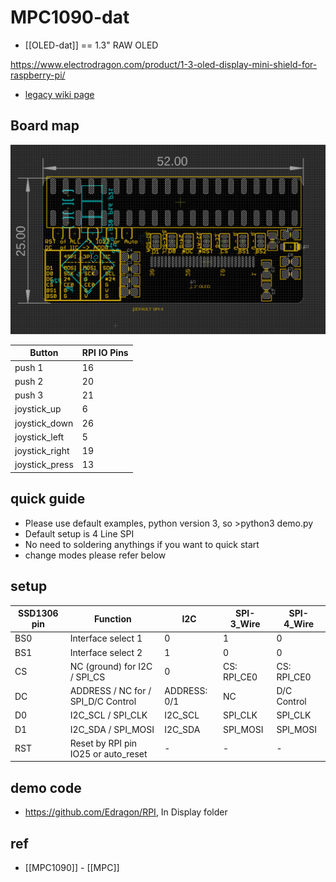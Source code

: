 
# MPC1090-dat

- [[OLED-dat]] == 1.3" RAW OLED 

https://www.electrodragon.com/product/1-3-oled-display-mini-shield-for-raspberry-pi/

- [legacy wiki page](https://www.electrodragon.com/w/Category:OLED#RPI_OLED)



## Board map 

![](2025-02-06-17-34-04.png)

| Button         | RPI IO Pins |
| -------------- | ----------- |
| push 1         | 16          |
| push 2         | 20          |
| push 3         | 21          |
| joystick_up    | 6           |
| joystick_down  | 26          |
| joystick_left  | 5           |
| joystick_right | 19          |
| joystick_press | 13          |

## quick guide 

* Please use default examples, python version 3, so >python3 demo.py
* Default setup is 4 Line SPI
* No need to soldering anythings if you want to quick start
* change modes please refer below

## setup 

| SSD1306 pin | Function                            | I2C          | SPI-3_Wire  | SPI-4_Wire  |
| ----------- | ----------------------------------- | ------------ | ----------- | ----------- |
| BS0         | Interface select 1                  | 0            | 1           | 0           |
| BS1         | Interface select 2                  | 1            | 0           | 0           |
| CS          | NC (ground) for I2C / SPI_CS        | 0            | CS: RPI_CE0 | CS: RPI_CE0 |
| DC          | ADDRESS / NC for / SPI_D/C Control  | ADDRESS: 0/1 | NC          | D/C Control |
| D0          | I2C_SCL / SPI_CLK                   | I2C_SCL      | SPI_CLK     | SPI_CLK     |
| D1          | I2C_SDA / SPI_MOSI                  | I2C_SDA      | SPI_MOSI    | SPI_MOSI    |
| RST         | Reset by RPI pin IO25 or auto_reset | -            | -           | -           |



## demo code 

- https://github.com/Edragon/RPI, In Display folder

## ref 

- [[MPC1090]] - [[MPC]]